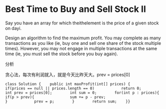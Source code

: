 # Best Time to Buy and Sell Stock II

Say you have an array for which theithelement is the price of a given stock on dayi.

Design an algorithm to find the maximum profit. You may complete as many transactions as you like \(ie, buy one and sell one share of the stock multiple times\). However, you may not engage in multiple transactions at the same time \(ie, you must sell the stock before you buy again\).

分析

贪心法，每次有利润就入，就是今天比昨天大。prev = prices\[0\]

```text
class Solution {    public int maxProfit(int[] prices) {        if(prices == null || prices.length == 0)            return 0;        int prev = prices[0];        int sum = 0;        for(int p : prices){            if(p > prev){                sum += p - prev;                           }            prev = p;        }        return sum;    }}
```

